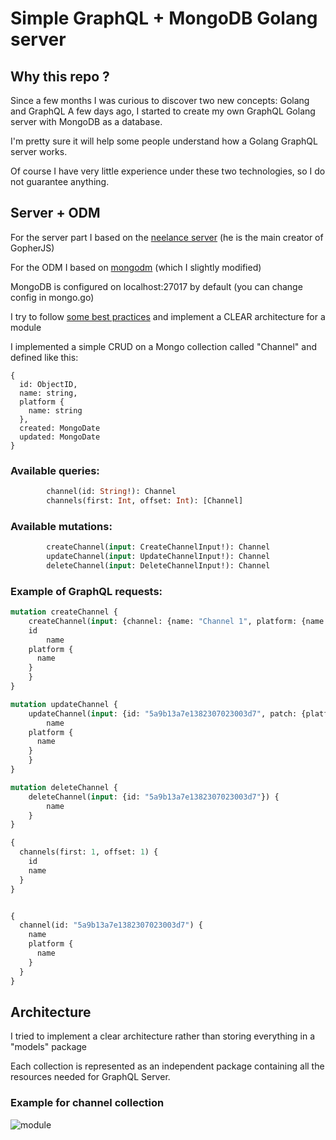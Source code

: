 # Simple GraphQL + MongoDB Golang server

## Why this repo ?

Since a few months I was curious to discover two new concepts: Golang and GraphQL
A few days ago, I started to create my own GraphQL Golang server with MongoDB as a database.


I'm pretty sure it will help some people understand how a Golang GraphQL server works.

Of course I have very little experience under these two technologies, so I do not guarantee anything.

## Server + ODM

For the server part I based on the [neelance server](https://github.com/graph-gophers/graphql-go) (he is the main creator of GopherJS)

For the ODM I based on [mongodm](https://github.com/zebresel-com/mongodm) (which I slightly modified)

MongoDB is configured on localhost:27017 by default (you can change config in mongo.go)

I try to follow [some best practices](https://dev-blog.apollodata.com/designing-graphql-mutations-e09de826ed97) and implement a CLEAR architecture for a module

I implemented a simple CRUD on a Mongo collection called "Channel" and defined like this:

```
{
  id: ObjectID,
  name: string,
  platform {
    name: string
  },
  created: MongoDate
  updated: MongoDate
}
```

### Available queries:

```GraphQL
		channel(id: String!): Channel
		channels(first: Int, offset: Int): [Channel]
```  
### Available mutations:

```GraphQL
		createChannel(input: CreateChannelInput!): Channel
		updateChannel(input: UpdateChannelInput!): Channel
		deleteChannel(input: DeleteChannelInput!): Channel
```

### Example of GraphQL requests:

```GraphQL
mutation createChannel {
	createChannel(input: {channel: {name: "Channel 1", platform: {name: "Platform for channel 1"}}}) {
    id
 		name
    platform {
      name
    }
	}
}

mutation updateChannel {
	updateChannel(input: {id: "5a9b13a7e1382307023003d7", patch: {platform: {name: "Yolo"}}}) {
 		name
    platform {
      name
    }
	}
}

mutation deleteChannel {
	deleteChannel(input: {id: "5a9b13a7e1382307023003d7"}) {
 		name
	}
}

{
  channels(first: 1, offset: 1) {
    id
    name
  }
}


{
  channel(id: "5a9b13a7e1382307023003d7") {
    name
    platform {
      name
    }
  }
}
```

## Architecture 

I tried to implement a clear architecture rather than storing everything in a "models" package

Each collection is represented as an independent package containing all the resources needed for GraphQL Server.

### Example for channel collection

![module](https://image.ibb.co/gjD9L7/module.png)

